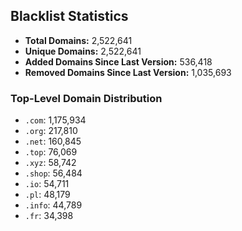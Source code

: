 ## Blacklist Statistics

- **Total Domains:** 2,522,641
- **Unique Domains:** 2,522,641
- **Added Domains Since Last Version:** 536,418
- **Removed Domains Since Last Version:** 1,035,693

### Top-Level Domain Distribution

-  `.com`: 1,175,934
-  `.org`: 217,810
-  `.net`: 160,845
-  `.top`: 76,069
-  `.xyz`: 58,742
-  `.shop`: 56,484
-  `.io`: 54,711
-  `.pl`: 48,179
-  `.info`: 44,789
-  `.fr`: 34,398
